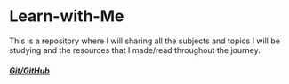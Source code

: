 # Learn-with-Me
This is a repository where I will sharing all the subjects and topics I will be studying and the resources that I made/read throughout the journey.

##### [Git/GitHub](https://www.notion.so/Learning-Git-GitHub-18719696458780e8bb6bc7c597293c00?pvs=4)
